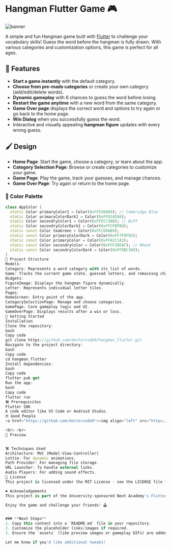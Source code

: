 # Hangman Flutter Game 🎮

![banner](https://user-images.githubusercontent.com/73842931/203234278-72dc4c28-0542-475e-8b0a-a64993b7f79b.png)

A simple and fun Hangman game built with [Flutter](https://flutter.dev/) to challenge your vocabulary skills! Guess the word before the hangman is fully drawn. With various categories and customization options, this game is perfect for all ages.

## 🌟 Features
- **Start a game instantly** with the default category.
- **Choose from pre-made categories** or create your own category (add/edit/delete words).
- **Dynamic gameplay** with 6 chances to guess the word before losing.
- **Restart the game anytime** with a new word from the same category.
- **Game Over page** displays the correct word and options to try again or go back to the home page.
- **Win Dialog** when you successfully guess the word.
- Interactive and visually appealing **hangman figure** updates with every wrong guess.

## 🖌️ Design
- **Home Page**: Start the game, choose a category, or learn about the app.
- **Category Selection Page**: Browse or create categories to customize your game.
- **Game Page**: Play the game, track your guesses, and manage chances.
- **Game Over Page**: Try again or return to the home page.

### 🎨 Color Palette
```dart
class AppColor {
  static Color primaryColor1 = Color(0xFF556869); // Cambridge Blue
  static Color primaryColorDark1 = Color(0xFF81A59A);
  static Color secondryColor1 = Color(0xFFECC3B0); // Buff
  static Color secondryColorDark1 = Color(0xFFCFBFB9);
  static const Color teaGreen = Color(0xFFCEDAB9); 
  static const Color primaryColorDark = Color(0xFF7F9F92);
  static const Color primaryColor = Color(0xFFA2C1A3);
  static const Color secondryColor = Color(0xFFF3DEAF); // Wheat
  static const Color secondryColorDark = Color(0xFFEBC389); 
}
📂 Project Structure
Models:
Category: Represents a word category with its list of words.
Game: Tracks the current game state, guessed letters, and remaining chances.
Widgets:
FigureImage: Displays the hangman figure dynamically.
Letter: Represents individual letter tiles.
Pages:
HomeScreen: Entry point of the app.
CategorySelectionPage: Manage and choose categories.
GamePage: Core gameplay logic and UI.
GameOverPage: Displays results after a win or loss.
🚀 Getting Started
Installation
Clone the repository:
bash
Copy code
git clone https://github.com/doctorcode9/hangman_flutter.git
Navigate to the project directory:
bash
Copy code
cd hangman_flutter
Install dependencies:
bash
Copy code
flutter pub get
Run the app:
bash
Copy code
flutter run
🛠 Prerequisites
Flutter SDK
A code editor like VS Code or Android Studio.
🤓 Good People
<a href="https://github.com/doctorcode9"><img align="left" src="https://avatars.githubusercontent.com/u/73842931?s=100" height="75"></a>

<br> <br>
🎥 Preview


🛠️ Techniques Used
Architecture: MVC (Model-View-Controller)
Lottie: For dynamic animations.
Path Provider: For managing file storage.
URL Launcher: To handle external links.
Audio Players: For adding sound effects.
📜 License
This project is licensed under the MIT License - see the LICENSE file for details.

❤️ Acknowledgements
This project is part of the University-sponsored Next Academy's Flutter programming instruction.

Enjoy the game and challenge your friends! 🕹️


### **Next Steps**
1. Copy this content into a `README.md` file in your repository.
2. Customize the placeholder links/images if required.
3. Ensure the `assets` (like preview images or gameplay GIFs) are added to your repository or hosted online for accessibility. 

Let me know if you'd like additional tweaks!
